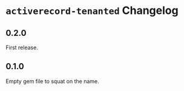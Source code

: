 # `activerecord-tenanted` Changelog

## 0.2.0

First release.


## 0.1.0

Empty gem file to squat on the name.
